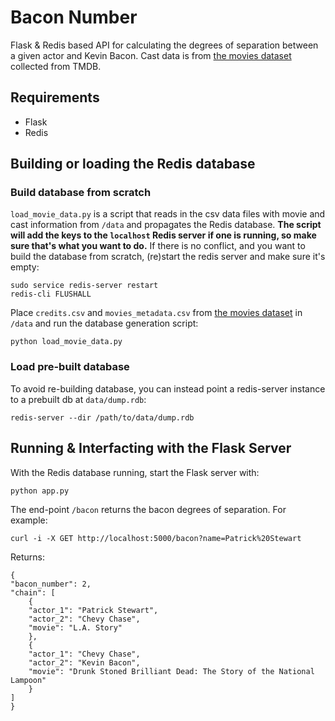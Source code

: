 # Bacon Number

Flask & Redis based API for calculating the degrees of separation between a given actor and Kevin Bacon. Cast data is from [the movies dataset](https://www.kaggle.com/rounakbanik/the-movies-dataset) collected from TMDB.

## Requirements

* Flask
* Redis

## Building or loading the Redis database

### Build database from scratch

`load_movie_data.py` is a script that reads in the csv data files with movie and cast information from `/data` and propagates the Redis database. **The script will add the keys to the `localhost` Redis server if one is running, so make sure that's what you want to do.** If there is no conflict, and you want to build the database from scratch, (re)start the redis server and make sure it's empty:

    sudo service redis-server restart
    redis-cli FLUSHALL

Place `credits.csv` and `movies_metadata.csv` from [the movies dataset](https://www.kaggle.com/rounakbanik/the-movies-dataset) in `/data` and run the database generation script:

    python load_movie_data.py

### Load pre-built database

To avoid re-building database, you can instead point a redis-server instance to a prebuilt db at `data/dump.rdb`:

    redis-server --dir /path/to/data/dump.rdb

## Running & Interfacting with the Flask Server

With the Redis database running, start the Flask server with:

    python app.py

The end-point `/bacon` returns the bacon degrees of separation. For example:

    curl -i -X GET http://localhost:5000/bacon?name=Patrick%20Stewart

Returns:

    {
    "bacon_number": 2,
    "chain": [
        {
        "actor_1": "Patrick Stewart",
        "actor_2": "Chevy Chase",
        "movie": "L.A. Story"
        },
        {
        "actor_1": "Chevy Chase",
        "actor_2": "Kevin Bacon",
        "movie": "Drunk Stoned Brilliant Dead: The Story of the National Lampoon"
        }
    ]
    }

